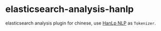 # elasticsearch-analysis-hanlp
elasticsearch analysis plugin for chinese, use [HanLp NLP](http://hanlp.linrunsoft.com/) as `Tokenizer`.

